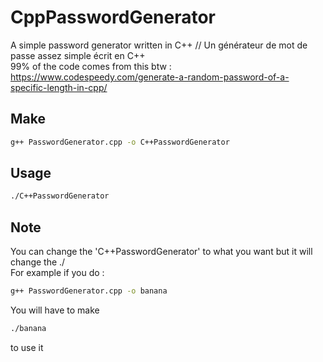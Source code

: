 # CppPasswordGenerator
A simple password generator written in C++ // Un générateur de mot de passe assez simple écrit en C++ <br>
99% of the code comes from this btw : https://www.codespeedy.com/generate-a-random-password-of-a-specific-length-in-cpp/

## Make 
```bash
g++ PasswordGenerator.cpp -o C++PasswordGenerator
```

## Usage
```bash
./C++PasswordGenerator
```

## Note
You can change the 'C++PasswordGenerator' to what you want but it will change the ./ <br>
For example if you do :
```bash
g++ PasswordGenerator.cpp -o banana
```
You will have to make 
```bash
./banana
```
to use it
